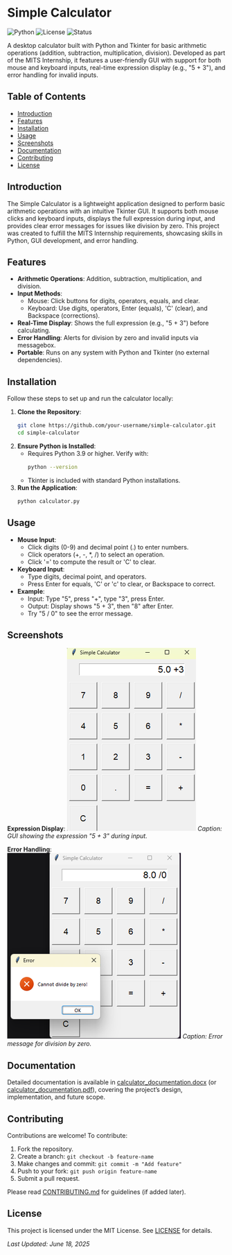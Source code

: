 # Simple Calculator

![Python](https://img.shields.io/badge/python-3.9+-blue.svg)
![License](https://img.shields.io/badge/license-MIT-green.svg)
![Status](https://img.shields.io/badge/status-completed-success.svg)

A desktop calculator built with Python and Tkinter for basic arithmetic operations (addition, subtraction, multiplication, division). Developed as part of the MITS Internship, it features a user-friendly GUI with support for both mouse and keyboard inputs, real-time expression display (e.g., "5 + 3"), and error handling for invalid inputs.

## Table of Contents
- [Introduction](#introduction)
- [Features](#features)
- [Installation](#installation)
- [Usage](#usage)
- [Screenshots](#screenshots)
- [Documentation](#documentation)
- [Contributing](#contributing)
- [License](#license)

## Introduction
The Simple Calculator is a lightweight application designed to perform basic arithmetic operations with an intuitive Tkinter GUI. It supports both mouse clicks and keyboard inputs, displays the full expression during input, and provides clear error messages for issues like division by zero. This project was created to fulfill the MITS Internship requirements, showcasing skills in Python, GUI development, and error handling.

## Features
- **Arithmetic Operations**: Addition, subtraction, multiplication, and division.
- **Input Methods**:
  - Mouse: Click buttons for digits, operators, equals, and clear.
  - Keyboard: Use digits, operators, Enter (equals), 'C' (clear), and Backspace (corrections).
- **Real-Time Display**: Shows the full expression (e.g., "5 + 3") before calculating.
- **Error Handling**: Alerts for division by zero and invalid inputs via messagebox.
- **Portable**: Runs on any system with Python and Tkinter (no external dependencies).

## Installation
Follow these steps to set up and run the calculator locally:

1. **Clone the Repository**:
   ```bash
   git clone https://github.com/your-username/simple-calculator.git
   cd simple-calculator
   ```
2. **Ensure Python is Installed**:
   - Requires Python 3.9 or higher. Verify with:
     ```bash
     python --version
     ```
   - Tkinter is included with standard Python installations.
3. **Run the Application**:
   ```bash
   python calculator.py
   ```

## Usage
- **Mouse Input**:
  - Click digits (0-9) and decimal point (.) to enter numbers.
  - Click operators (+, -, *, /) to select an operation.
  - Click '=' to compute the result or 'C' to clear.
- **Keyboard Input**:
  - Type digits, decimal point, and operators.
  - Press Enter for equals, 'C' or 'c' to clear, or Backspace to correct.
- **Example**:
  - Input: Type "5", press "+", type "3", press Enter.
  - Output: Display shows "5 + 3", then "8" after Enter.
  - Try "5 / 0" to see the error message.

## Screenshots
**Expression Display**:
![Expression Screenshot](screenshot_expression.png)
*Caption: GUI showing the expression "5 + 3" during input.*

**Error Handling**:
![Error Screenshot](screenshot_error.png)
*Caption: Error message for division by zero.*

## Documentation
Detailed documentation is available in [calculator_documentation.docx](calculator_documentation.docx) (or [calculator_documentation.pdf](calculator_documentation.pdf)), covering the project’s design, implementation, and future scope.

## Contributing
Contributions are welcome! To contribute:
1. Fork the repository.
2. Create a branch: `git checkout -b feature-name`
3. Make changes and commit: `git commit -m "Add feature"`
4. Push to your fork: `git push origin feature-name`
5. Submit a pull request.

Please read [CONTRIBUTING.md](CONTRIBUTING.md) for guidelines (if added later).

## License
This project is licensed under the MIT License. See [LICENSE](LICENSE) for details.

*Last Updated: June 18, 2025*